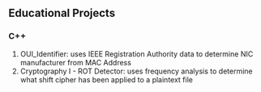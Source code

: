 ## Educational Projects

### C++
1. OUI_Identifier: uses IEEE Registration Authority data to determine NIC manufacturer from MAC Address
2. Cryptography I - ROT Detector: uses frequency analysis to determine what shift cipher has been applied to a plaintext file
